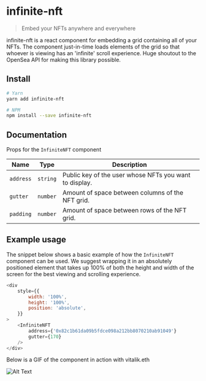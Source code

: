 # infinite-nft

> Embed your NFTs anywhere and everywhere

infinite-nft is a react component for embedding a grid containing all of your NFTs. The component just-in-time loads elements of the grid so that
whoever is viewing has an 'infinite' scroll experience. Huge shoutout to the OpenSea API for making this library possible.

## Install

```bash
# Yarn
yarn add infinite-nft

# NPM
npm install --save infinite-nft
```

## Documentation

Props for the `InfiniteNFT` component

| Name      | Type     | Description                                            |
| --------- | -------- | ------------------------------------------------------ |
| `address` | `string` | Public key of the user whose NFTs you want to display. |
| `gutter`  | `number` | Amount of space between columns of the NFT grid.       |
| `padding` | `number` | Amount of space between rows of the NFT grid.          |

## Example usage

The snippet below shows a basic example of how the `InfiniteNFT` component can be used. We suggest wrapping it in an absolutely positioned element that
takes up 100% of both the height and width of the screen for the best viewing and scrolling experience.

```js
<div
    style={{
        width: '100%',
        height: '100%',
        position: 'absolute',
    }}
>
    <InfiniteNFT
        address={'0x82c1b61da09b5fdce098a212bb8070210ab91049'}
        gutter={170}
    />
</div>
```

Below is a GIF of the component in action with vitalik.eth

![Alt Text](https://media.giphy.com/media/aAoOyNujxH91mDd6cY/giphy.gif)
